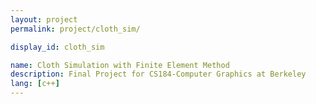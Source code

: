 ```yaml
---
layout: project
permalink: project/cloth_sim/

display_id: cloth_sim

name: Cloth Simulation with Finite Element Method
description: Final Project for CS184-Computer Graphics at Berkeley
lang: [c++]
---
```

